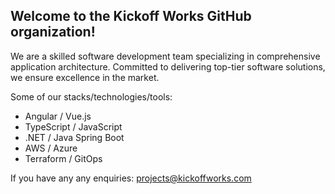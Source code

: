 ## Welcome to the Kickoff Works GitHub organization!

We are a skilled software development team specializing in comprehensive application architecture. Committed to delivering top-tier software solutions, we ensure excellence in the market.

Some of our stacks/technologies/tools:

- Angular / Vue.js
- TypeScript / JavaScript
- .NET / Java Spring Boot
- AWS / Azure
- Terraform / GitOps

If you have any any enquiries: projects@kickoffworks.com
